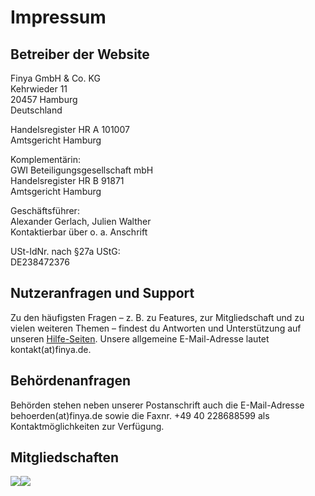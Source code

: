 Impressum
=========

Betreiber der Website
---------------------

Finya GmbH & Co. KG  
Kehrwieder 11  
20457 Hamburg  
Deutschland

Handelsregister HR A 101007  
Amtsgericht Hamburg

Komplementärin:  
GWI Beteiligungsgesellschaft mbH  
Handelsregister HR B 91871  
Amtsgericht Hamburg

Geschäftsführer:  
Alexander Gerlach, Julien Walther  
Kontaktierbar über o. a. Anschrift

USt-IdNr. nach §27a UStG:  
DE238472376

Nutzeranfragen und Support
--------------------------

Zu den häufigsten Fragen – z. B. zu Features, zur Mitgliedschaft und zu vielen weiteren Themen – findest du Antworten und Unterstützung auf unseren [Hilfe-Seiten](https://www.finya.de/Help/faq). Unsere allgemeine E-Mail-Adresse lautet kontakt(at)finya.de.

Behördenanfragen
----------------

Behörden stehen neben unserer Postanschrift auch die E-Mail-Adresse behoerden(at)finya.de sowie die Faxnr. +49 40 228688599 als Kontaktmöglichkeiten zur Verfügung.

Mitgliedschaften
----------------

 [![](/assets/img/CSA_trust_seal.svg)](https://certified-senders.org/certificate/?id=1cf0795ae1301a733d55513527250c4c)[![](/assets/img/CoC-PA.png)](https://www.bvdw.org/zertifizierungen/code-of-conduct/)